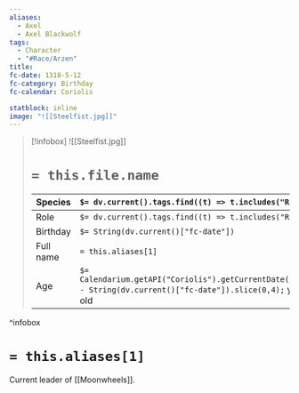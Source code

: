 ```yaml
---
aliases:
  - Axel
  - Axel Blackwolf
tags:
  - Character
  - "#Race/Arzen"
title: 
fc-date: 1318-5-12
fc-category: Birthday
fc-calendar: Coriolis

statblock: inline
image: "![[Steelfist.jpg]]"
---
```

> [!infobox]
> ![[Steelfist.jpg]]
> # `= this.file.name`
> | Species | `$= dv.current().tags.find((t) => t.includes("Race"))` |
> | ---- | ---- |
> | Role | `$= dv.current().tags.find((t) => t.includes("Role"))` |
> | Birthday | `$= String(dv.current()["fc-date"])` |
> | Full name | `= this.aliases[1]`|
> | Age | `$= Calendarium.getAPI("Coriolis").getCurrentDate().year - String(dv.current()["fc-date"]).slice(0,4);` years old|
^infobox
# `= this.aliases[1]`
Current leader of [[Moonwheels]].
